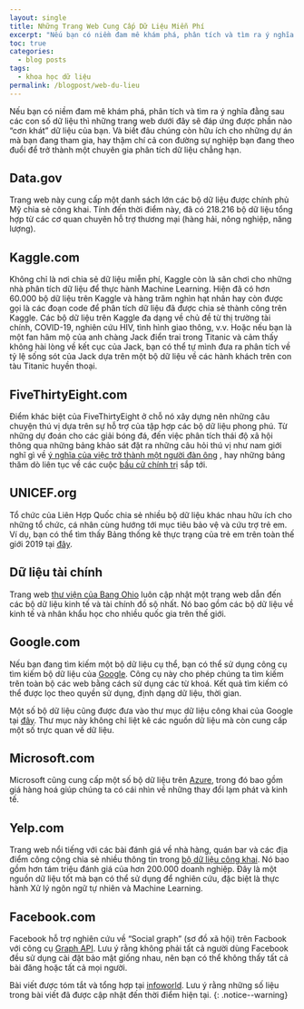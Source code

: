 ```yaml
---
layout: single
title: Những Trang Web Cung Cấp Dữ Liệu Miễn Phí
excerpt: "Nếu bạn có niềm đam mê khám phá, phân tích và tìm ra ý nghĩa đằng sau các con số dữ liệu thì những trang web dưới đây sẽ đáp ứng được phần nào “cơn khát” dữ liệu của bạn"
toc: true
categories:
  - blog posts
tags:
  - khoa học dữ liệu
permalink: /blogpost/web-du-lieu
---
```


Nếu bạn có niềm đam mê khám phá, phân tích và tìm ra ý nghĩa đằng sau các con số dữ liệu thì những trang web dưới đây sẽ đáp ứng được phần nào “cơn khát” dữ liệu của bạn. Và biết đâu chúng còn hữu ích cho những dự án mà bạn đang tham gia, hay thậm chí cả con đường sự nghiệp bạn đang theo đuổi để trở thành một chuyên gia phân tích dữ liệu chẳng hạn.

## Data.gov

Trang web này cung cấp một danh sách lớn các bộ dữ liệu được chính phủ Mỹ chia sẻ công khai. Tính đến thời điểm này, đã có 218.216 bộ dữ liệu tổng hợp từ các cơ quan chuyên hỗ trợ thương mại (hàng hải, nông nghiệp, năng lượng).

## Kaggle.com

Không chỉ là nơi chia sẻ dữ liệu miễn phí, Kaggle còn là sân chơi cho những nhà phân tích dữ liệu để thực hành Machine Learning. Hiện đã có hơn 60.000 bộ dữ liệu trên Kaggle và hàng trăm nghìn hạt nhân hay còn được gọi là các đoạn code để phân tích dữ liệu đã được chia sẻ thành công trên Kaggle. 
Các bộ dữ liệu trên Kaggle đa dạng về chủ đề từ thị trường tài chính, COVID-19, nghiên cứu HIV, tình hình giao thông, v.v. Hoặc nếu bạn là một fan hâm mộ của anh chàng Jack điển trai trong Titanic và cảm thấy không hài lòng về kết cục của Jack, bạn có thể tự mình đưa ra phân tích về tỷ lệ sống sót của Jack dựa trên một bộ dữ liệu về các hành khách trên con tàu Titanic huyền thoại. 

## FiveThirtyEight.com

Điểm khác biệt của FiveThirtyEight ở chỗ nó xây dựng nên những câu chuyện thú vị dựa trên sự hỗ trợ của tập hợp các bộ dữ liệu phong phú. Từ những dự đoán cho các giải bóng đá, đến việc phân tích thái độ xã hội thông qua những bảng khảo sát đặt ra những câu hỏi thú vị như nam giới nghĩ gì về [ý nghĩa của việc trở thành một người đàn ông](https://fivethirtyeight.com/features/what-do-men-think-it-means-to-be-a-man/?fbclid=IwAR1pkU5bgyL7oPwQSLfqF1p2X7WyDvt1CwQ-5rigWpGGVBUvxM9hy2qQrbI) , hay những bảng thăm dò liên tục về các cuộc [bầu cử chính trị](https://projects.fivethirtyeight.com/polls/) sắp tới. 

## UNICEF.org

Tổ chức của Liên Hợp Quốc chia sẻ nhiều bộ dữ liệu khác nhau hữu ích cho những tổ chức, cá nhân cùng hướng tới mục tiêu bảo vệ và cứu trợ trẻ em. Ví dụ, bạn có thể tìm thấy Bảng thống kê thực trạng của trẻ em trên toàn thế giới 2019 tại [đây](https://data.unicef.org/resources/dataset/sowc-2019-statistical-tables/?fbclid=IwAR3QBuTW2ICUzDe72MgVcTGHZGPJ9u0Ngxx3yBOxOiBWXNstG2o4ZaY5CbY).

## Dữ liệu tài chính

Trang web [thư viện của Bang Ohio](https://guides.osu.edu/c.php?g=280921&p=2281286) luôn cập nhật một trang web dẫn đến các bộ dữ liệu kinh tế và tài chính đồ sộ nhất. Nó bao gồm các bộ dữ liệu về kinh tế và nhân khẩu học cho nhiều quốc gia trên thế giới. 

## Google.com

Nếu bạn đang tìm kiếm một bộ dữ liệu cụ thể, bạn có thể sử dụng công cụ tìm kiếm bộ dữ liệu của [Google](https://datasetsearch.research.google.com/). Công cụ này cho phép chúng ta tìm kiếm trên toàn bộ các web bằng cách sử dụng các từ khoá. Kết quả tìm kiếm có thể được lọc theo quyền sử dụng, định dạng dữ liệu, thời gian. 

Một số bộ dữ liệu cũng được đưa vào thư mục dữ liệu công khai của Google tại [đây](https://www.google.com/publicdata/directory#!st=DATASET). Thư mục này không chỉ liệt kê các nguồn dữ liệu mà còn cung cấp một số trực quan về dữ liệu.

## Microsoft.com

Microsoft cũng cung cấp một số bộ dữ liệu trên [Azure](https://azure.microsoft.com/en-us/services/open-datasets/), trong đó bao gồm giá hàng hoá giúp chúng ta có cái nhìn về những thay đổi lạm phát và kinh tế. 

## Yelp.com

Trang web nổi tiếng với các bài đánh giá về nhà hàng, quán bar và các địa điểm công cộng chia sẻ nhiều thông tin trong [bộ dữ liệu công khai](https://www.yelp.com/dataset). Nó bao gồm hơn tám triệu đánh giá của hơn 200.000 doanh nghiệp. Đây là một nguồn dữ liệu tốt mà bạn có thể sử dụng để nghiên cứu, đặc biệt là thực hành Xử lý ngôn ngữ tự nhiên và Machine Learning.

## Facebook.com

Facebook hỗ trợ nghiên cứu về “Social graph” (sơ đồ xã hội) trên Facbook với công cụ [Graph API](https://developers.facebook.com/docs/graph-api). Lưu ý rằng không phải tất cả người dùng Facebook đều sử dụng cài đặt bảo mật giống nhau, nên bạn có thể không thấy tất cả bài đăng hoặc tất cả mọi người.

Bài viết được tóm tắt và tổng hợp tại [infoworld](https://www.infoworld.com/article/3574979/where-to-find-free-and-open-data-sets-on-the-web.html?fbclid=IwAR12Dd317TU88dW6FXiip41jY2It9qygTb5aNRBjtZM2Eb9ez-az3IvgGwI). Lưu ý rằng những số liệu trong bài viết đã được cập nhật đến thời điểm hiện tại. 
{: .notice--warning}


